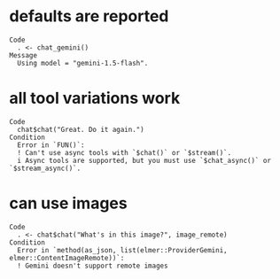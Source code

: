 # defaults are reported

    Code
      . <- chat_gemini()
    Message
      Using model = "gemini-1.5-flash".

# all tool variations work

    Code
      chat$chat("Great. Do it again.")
    Condition
      Error in `FUN()`:
      ! Can't use async tools with `$chat()` or `$stream()`.
      i Async tools are supported, but you must use `$chat_async()` or `$stream_async()`.

# can use images

    Code
      . <- chat$chat("What's in this image?", image_remote)
    Condition
      Error in `method(as_json, list(elmer::ProviderGemini, elmer::ContentImageRemote))`:
      ! Gemini doesn't support remote images

